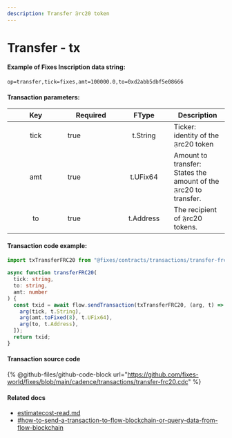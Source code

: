 ```yaml
---
description: Transfer 𝔉rc20 token
---
```


# Transfer - tx

#### Example of Fixes Inscription data string:

```
op=transfer,tick=fixes,amt=100000.0,to=0xd2abb5dbf5e08666
```

#### Transaction parameters:

<table><thead><tr><th width="116" align="center">Key</th><th width="108" data-type="checkbox">Required</th><th width="106" align="center">FType</th><th>Description</th></tr></thead><tbody><tr><td align="center">tick</td><td>true</td><td align="center">t.String</td><td>Ticker: identity of the 𝔉rc20 token</td></tr><tr><td align="center">amt</td><td>true</td><td align="center">t.UFix64</td><td>Amount to transfer: States the amount of the 𝔉rc20 to transfer.</td></tr><tr><td align="center">to</td><td>true</td><td align="center">t.Address</td><td>The recipient of 𝔉rc20 tokens.</td></tr></tbody></table>

#### Transaction code example:

```typescript
import txTransferFRC20 from "@fixes/contracts/transactions/transfer-frc20.cdc?raw";

async function transferFRC20(
  tick: string,
  to: string,
  amt: number
) {
  const txid = await flow.sendTransaction(txTransferFRC20, (arg, t) => [
    arg(tick, t.String),
    arg(amt.toFixed(8), t.UFix64),
    arg(to, t.Address),
  ]);
  return txid;
}
```

#### Transaction source code

{% @github-files/github-code-block url="https://github.com/fixes-world/fixes/blob/main/cadence/transactions/transfer-frc20.cdc" %}

#### Related docs

* [estimatecost-read.md](../fixes-inscription/estimatecost-read.md "mention")
* [#how-to-send-a-transaction-to-flow-blockchain-or-query-data-from-flow-blockchain](../#how-to-send-a-transaction-to-flow-blockchain-or-query-data-from-flow-blockchain "mention")
